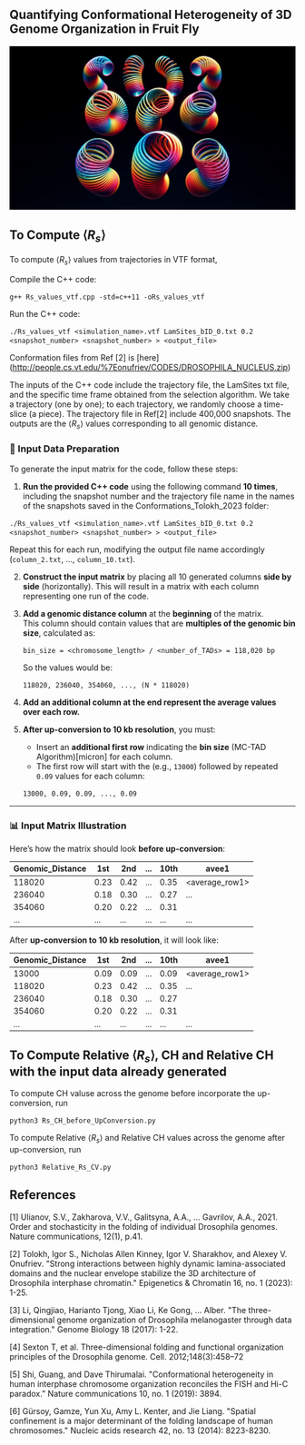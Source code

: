 ## Quantifying Conformational Heterogeneity of 3D Genome Organization in Fruit Fly
![Slinkies](figures/slinkies.png)

## To Compute $\langle R_s \rangle$

To compute $\langle R_s \rangle$ values from trajectories in VTF format,

Compile the C++ code:
```
g++ Rs_values_vtf.cpp -std=c++11 -oRs_values_vtf
````
Run the C++ code:

```
./Rs_values_vtf <simulation_name>.vtf LamSites_bID_0.txt 0.2 <snapshot_number> <snapshot_number> > <output_file>
```
 Conformation files from Ref [2] is [here] (http://people.cs.vt.edu/%7Eonufriev/CODES/DROSOPHILA_NUCLEUS.zip)  
 
The inputs of the C++ code include the trajectory file, the LamSites txt file, and the specific time frame obtained from the selection algorithm. We take a trajectory (one by one);
to each trajectory, we randomly choose a time-slice (a piece). The trajectory file in Ref[2] include 400,000 snapshots.
The outputs are the $\langle R_s \rangle$ values corresponding to all genomic distance.

### 🧪 Input Data Preparation

To generate the input matrix for the code, follow these steps:

1. **Run the provided C++ code** using the following command **10 times**, including the snapshot number and the trajectory file name in the names of the snapshots saved in the Conformations_Tolokh_2023 folder:

```
./Rs_values_vtf <simulation_name>.vtf LamSites_bID_0.txt 0.2 <snapshot_number> <snapshot_number> > <output_file>
```

 Repeat this for each run, modifying the output file name accordingly (`column_2.txt`, ..., `column_10.txt`).

2. **Construct the input matrix** by placing all 10 generated columns **side by side** (horizontally). This will result in a matrix with each column representing one run of the code.

3. **Add a genomic distance column** at the **beginning** of the matrix.  
   This column should contain values that are **multiples of the genomic bin size**, calculated as:

   ```
   bin_size = <chromosome_length> / <number_of_TADs> = 118,020 bp
   ```

   So the values would be:

   ```
   118020, 236040, 354060, ..., (N * 118020)
   ```
4. **Add an additional column at the end represent the average values over each row.**
   
5. **After up-conversion to 10 kb resolution**, you must:
   - Insert an **additional first row** indicating the **bin size** (MC-TAD Algorithm)[micron] for each column.
   - The first row will start with the  (e.g., `13000`) followed by repeated `0.09` values for each column:

   ```
   13000, 0.09, 0.09, ..., 0.09
   ```

---

### 📊 Input Matrix Illustration

Here’s how the matrix should look **before up-conversion**:

| Genomic_Distance | 1st | 2nd | ... | 10th | avee1
|-----------------------|----------|----------|------|-----------|--------
| 118020                | 0.23     | 0.42     | ...  | 0.35      |  <average_row1>
| 236040                | 0.18     | 0.30     | ...  | 0.27      |   ...
| 354060                | 0.20     | 0.22     | ...  | 0.31      |
| ...                   | ...      | ...      | ...  | ...       |   ...

After **up-conversion to 10 kb resolution**, it will look like:

| Genomic_Distance | 1st | 2nd | ... | 10th | avee1
|-----------------------|----------|----------|------|-----------|----------
| 13000                 | 0.09     | 0.09     | ...  | 0.09      |  <average_row1>
| 118020                | 0.23     | 0.42     | ...  | 0.35      |   ...
| 236040                | 0.18     | 0.30     | ...  | 0.27      |
| 354060                | 0.20     | 0.22     | ...  | 0.31      |
| ...                   | ...      | ...      | ...  | ...       |   ...


## To Compute Relative $\langle R_s \rangle$, CH and Relative CH with the input data already generated
To compute CH valuse across the genome before incorporate the up-conversion, run
```
python3 Rs_CH_before_UpConversion.py
```
To compute Relative $\langle R_s \rangle$ and Relative CH values across the genome after up-conversion, run
```
python3 Relative_Rs_CV.py
```


## References

[1] Ulianov, S.V., Zakharova, V.V., Galitsyna, A.A., ... Gavrilov, A.A., 2021. Order and stochasticity in the folding of individual Drosophila genomes. Nature communications, 12(1), p.41.

[2] Tolokh, Igor S., Nicholas Allen Kinney, Igor V. Sharakhov, and Alexey V. Onufriev. "Strong interactions between highly dynamic lamina-associated domains and the nuclear envelope stabilize the 3D architecture of Drosophila interphase chromatin." Epigenetics & Chromatin 16, no. 1 (2023): 1-25.

[3] Li, Qingjiao, Harianto Tjong, Xiao Li, Ke Gong, ... Alber. "The three-dimensional genome organization of Drosophila melanogaster through data integration." Genome Biology 18 (2017): 1-22.

[4] Sexton T, et al. Three-dimensional folding and functional organization principles of the Drosophila genome. Cell. 2012;148(3):458–72

[5] Shi, Guang, and Dave Thirumalai. "Conformational heterogeneity in human interphase chromosome organization reconciles the FISH and Hi-C paradox." Nature communications 10, no. 1 (2019): 3894.

[6] Gürsoy, Gamze, Yun Xu, Amy L. Kenter, and Jie Liang. "Spatial confinement is a major determinant of the folding landscape of human chromosomes." Nucleic acids research 42, no. 13 (2014): 8223-8230.
